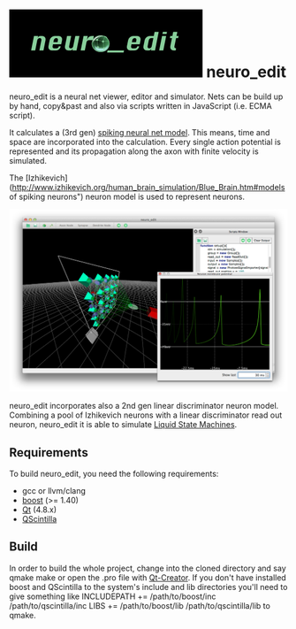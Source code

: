 ![logo](https://github.com/lucksus/neuro_edit/blob/master/NeuroEdit/Resources/splash.png)
neuro_edit
==========

neuro_edit is a neural net viewer, editor and simulator.
Nets can be build up by hand, copy&past and also
via scripts written in JavaScript (i.e. ECMA script).

It calculates a (3rd gen) [spiking neural net model](http://en.wikipedia.org/wiki/Spiking_neural_network).
This means, time and space are incorporated into the calculation.
Every single action potential is represented
and its propagation along the axon with finite velocity is simulated.

The [Izhikevich](http://www.izhikevich.org/human_brain_simulation/Blue_Brain.htm#models of spiking neurons")
neuron model is used to represent neurons.

![screenshot](https://github.com/lucksus/neuro_edit/blob/master/NeuroEdit/Resources/screenshot.png)

neuro_edit incorporates also a 2nd gen linear discriminator
neuron model. Combining a pool of Izhikevich neurons with a
linear discriminator read out neuron, neuro_edit
it is able to simulate [Liquid State Machines](http://www.igi.tugraz.at/psfiles/189.pdf).

Requirements
------------

To build neuro_edit, you need the following requirements:
* gcc or llvm/clang
* [boost](http://www.boost.org/) (>= 1.40)
* [Qt](http://qt-project.org/) (4.8.x)
* [QScintilla](http://www.riverbankcomputing.com/software/qscintilla/intro)

Build
-----
In order to build the whole project, change into the cloned directory and say
  qmake
  make
or open the .pro file with [Qt-Creator](http://qt-project.org/wiki/Category:Tools::QtCreator).
If you don't have installed boost and QScintilla to the system's
include and lib directories you'll need to give something like 
  INCLUDEPATH += /path/to/boost/inc /path/to/qscintilla/inc
  LIBS += /path/to/boost/lib /path/to/qscintilla/lib
to qmake.



